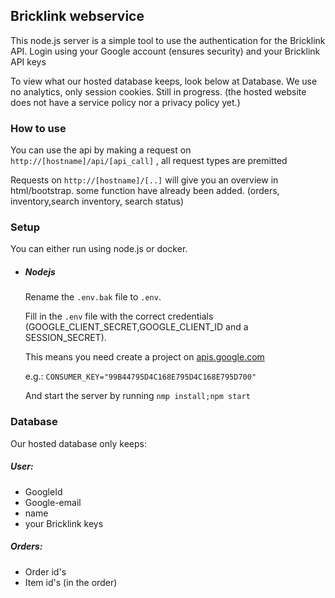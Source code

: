 Bricklink webservice
--
This node.js server is a simple tool to use the authentication for the Bricklink API. Login using your Google account (ensures security) and your Bricklink API keys

To view what our hosted database keeps, look below at Database.  We use no analytics, only session cookies. Still in progress.  (the hosted website does not have a service policy nor a privacy policy yet.)
### How to use
You can use the api by making a request on `http://[hostname]/api/[api_call]` , all request types are premitted 

Requests on `http://[hostname]/[..]` will give you an overview in html/bootstrap. some function have already been added. (orders, inventory,search inventory, search status)

### Setup
You can either run using node.js or docker.

- ##### Nodejs
    Rename the `.env.bak` file to `.env`.
    
    Fill in the `.env` file with the correct credentials (GOOGLE_CLIENT_SECRET,GOOGLE_CLIENT_ID and a SESSION_SECRET).
    
    This means you need create a project on [apis.google.com](https://console.developers.google.com/apis/)
    
    e.g.: `CONSUMER_KEY="99B44795D4C168E795D4C168E795D700"` 
    
    And start the server by running `nmp install;npm start`
    
### Database
Our hosted database only keeps:
##### User:
* GoogleId
* Google-email
* name 
* your Bricklink keys
##### Orders:
* Order id's 
* Item id's (in the order)
